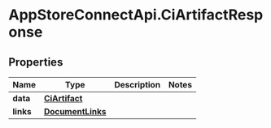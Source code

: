 # AppStoreConnectApi.CiArtifactResponse

## Properties

Name | Type | Description | Notes
------------ | ------------- | ------------- | -------------
**data** | [**CiArtifact**](CiArtifact.md) |  | 
**links** | [**DocumentLinks**](DocumentLinks.md) |  | 


